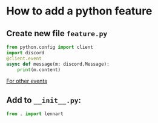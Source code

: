 # How to add a python feature

## Create new file `feature.py`
```py
from python.config import client
import discord
@client.event
async def message(m: discord.Message):
    print(m.content)
```

[For other events](https://discordpy.readthedocs.io/en/stable/api.html#discord-api-events)

## Add to `__init__.py`:
```py
from . import lennart
```
